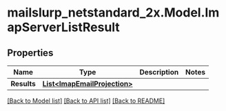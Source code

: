 # mailslurp_netstandard_2x.Model.ImapServerListResult

## Properties

Name | Type | Description | Notes
------------ | ------------- | ------------- | -------------
**Results** | [**List&lt;ImapEmailProjection&gt;**](ImapEmailProjection) |  | 

[[Back to Model list]](../README#documentation-for-models) [[Back to API list]](../README#documentation-for-api-endpoints) [[Back to README]](../README)

